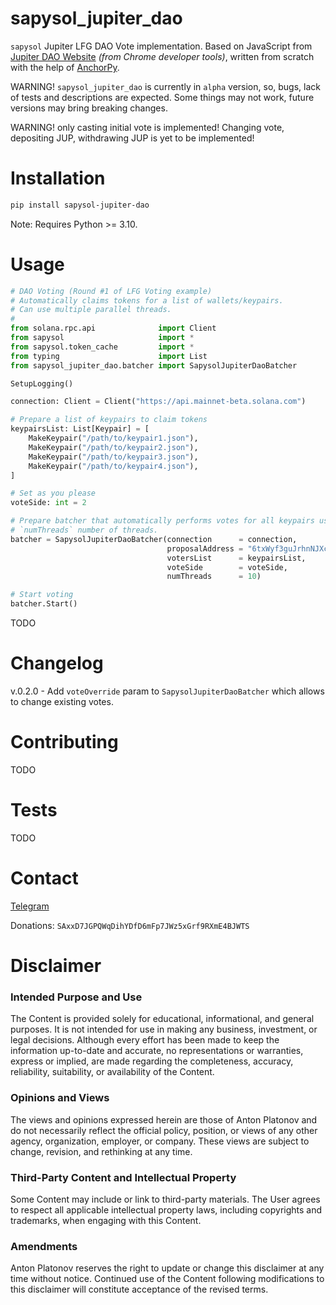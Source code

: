 # sapysol_jupiter_dao

`sapysol` Jupiter LFG DAO Vote implementation. Based on JavaScript from [Jupiter DAO Website](https://vote.jup.ag) _(from Chrome developer tools)_, written from scratch with the help of [AnchorPy](https://github.com/kevinheavey/anchorpy).

WARNING! `sapysol_jupiter_dao` is currently in `alpha` version, so, bugs, lack of tests and descriptions are expected. Some things may not work, future versions may bring breaking changes.

WARNING! only casting initial vote is implemented! Changing vote, depositing JUP, withdrawing JUP is yet to be implemented!

# Installation

```sh
pip install sapysol-jupiter-dao
```

Note: Requires Python >= 3.10.

# Usage

```py
# DAO Voting (Round #1 of LFG Voting example)
# Automatically claims tokens for a list of wallets/keypairs.
# Can use multiple parallel threads.
#
from solana.rpc.api              import Client
from sapysol                     import *
from sapysol.token_cache         import *
from typing                      import List
from sapysol_jupiter_dao.batcher import SapysolJupiterDaoBatcher

SetupLogging()

connection: Client = Client("https://api.mainnet-beta.solana.com")

# Prepare a list of keypairs to claim tokens
keypairsList: List[Keypair] = [
    MakeKeypair("/path/to/keypair1.json"),
    MakeKeypair("/path/to/keypair2.json"),
    MakeKeypair("/path/to/keypair3.json"),
    MakeKeypair("/path/to/keypair4.json"),
]

# Set as you please
voteSide: int = 2

# Prepare batcher that automatically performs votes for all keypairs using 
# `numThreads` number of threads.
batcher = SapysolJupiterDaoBatcher(connection      = connection,
                                   proposalAddress = "6txWyf3guJrhnNJXcAHxnV2oVxBcvebuSbfYsgB3yUKc",
                                   votersList      = keypairsList,
                                   voteSide        = voteSide,
                                   numThreads      = 10)

# Start voting
batcher.Start()
```

TODO

# Changelog

v.0.2.0 - Add `voteOverride` param to `SapysolJupiterDaoBatcher` which allows to change existing votes.

# Contributing

TODO

# Tests

TODO

# Contact

[Telegram](https://t.me/sapysol)

Donations: `SAxxD7JGPQWqDihYDfD6mFp7JWz5xGrf9RXmE4BJWTS`

# Disclaimer

### Intended Purpose and Use
The Content is provided solely for educational, informational, and general purposes. It is not intended for use in making any business, investment, or legal decisions. Although every effort has been made to keep the information up-to-date and accurate, no representations or warranties, express or implied, are made regarding the completeness, accuracy, reliability, suitability, or availability of the Content.

### Opinions and Views
The views and opinions expressed herein are those of Anton Platonov and do not necessarily reflect the official policy, position, or views of any other agency, organization, employer, or company. These views are subject to change, revision, and rethinking at any time.

### Third-Party Content and Intellectual Property
Some Content may include or link to third-party materials. The User agrees to respect all applicable intellectual property laws, including copyrights and trademarks, when engaging with this Content.

### Amendments
Anton Platonov reserves the right to update or change this disclaimer at any time without notice. Continued use of the Content following modifications to this disclaimer will constitute acceptance of the revised terms.